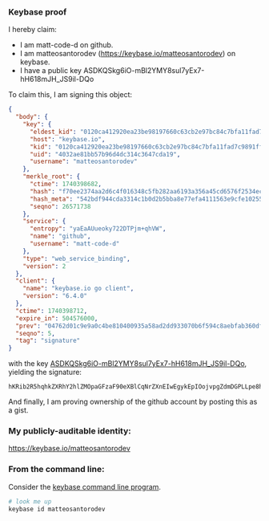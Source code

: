 ### Keybase proof

I hereby claim:

  * I am matt-code-d on github.
  * I am matteosantorodev (https://keybase.io/matteosantorodev) on keybase.
  * I have a public key ASDKQSkg6iO-mBl2YMY8sul7yEx7-hH618mJH_JS9il-DQo

To claim this, I am signing this object:

```json
{
  "body": {
    "key": {
      "eldest_kid": "0120ca412920ea23be98197660c63cb2e97bc84c7bfa11fad7c9891ff252f6297e0d0a",
      "host": "keybase.io",
      "kid": "0120ca412920ea23be98197660c63cb2e97bc84c7bfa11fad7c9891ff252f6297e0d0a",
      "uid": "4032ae81bb57b96d4dc314c3647cda19",
      "username": "matteosantorodev"
    },
    "merkle_root": {
      "ctime": 1740398682,
      "hash": "f70ee2374aa2d6c4f016348c5fb282aa6193a356a45cd6576f2534ec7a054e4a597808e7a2a33166c0d1a4b104d592334834a19e3c3f3a6b94b85779991351f9",
      "hash_meta": "542bdf944cda3314c1b0d2b5bba8e77efa4111563e9cfe102553456eacb90bd1",
      "seqno": 26571738
    },
    "service": {
      "entropy": "yaEaAUueoky722DTPjm+qhVW",
      "name": "github",
      "username": "matt-code-d"
    },
    "type": "web_service_binding",
    "version": 2
  },
  "client": {
    "name": "keybase.io go client",
    "version": "6.4.0"
  },
  "ctime": 1740398712,
  "expire_in": 504576000,
  "prev": "04762d01c9e9a0c4be810400935a58ad2dd933070b6f594c8aebfab360df03f2",
  "seqno": 5,
  "tag": "signature"
}
```

with the key [ASDKQSkg6iO-mBl2YMY8sul7yEx7-hH618mJH_JS9il-DQo](https://keybase.io/matteosantorodev), yielding the signature:

```
hKRib2R5hqhkZXRhY2hlZMOpaGFzaF90eXBlCqNrZXnEIwEgykEpIOojvpgZdmDGPLLpe8hMe/oR+tfJiR/yUvYpfg0Kp3BheWxvYWTESpcCBcQgBHYtAcnpoMS+gQQAk1pYrS3ZMwcLb1lMiuv6s2DfA/LEIKb3XYd018sQf50+FRTlidfkNQBXLjOFV/wvL8x7hWGAAgHCo3NpZ8RAvkPbPIV05ZbU4vqIeZqiAhjqvW+N5UhDjF4b1UAuBGL1WBgIyicuoCX45fOusPKcAS1gc/6cgNNpZZ8jf1y0A6hzaWdfdHlwZSCkaGFzaIKkdHlwZQildmFsdWXEIM1dHYGxtWfMkGR+cYrLYtd/PtBR0D3/BZ+04yRR1N9Fo3RhZ80CAqd2ZXJzaW9uAQ==

```

And finally, I am proving ownership of the github account by posting this as a gist.

### My publicly-auditable identity:

https://keybase.io/matteosantorodev

### From the command line:

Consider the [keybase command line program](https://keybase.io/download).

```bash
# look me up
keybase id matteosantorodev
```

